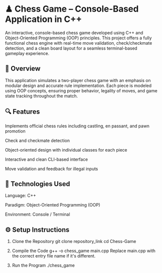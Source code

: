 # ♟ Chess Game – Console-Based Application in C++
An interactive, console-based chess game developed using C++ and Object-Oriented Programming (OOP) principles. This project offers a fully functional chess engine with real-time move validation, check/checkmate detection, and a clean board layout for a seamless terminal-based gameplay experience.

## 📘 Overview
This application simulates a two-player chess game with an emphasis on modular design and accurate rule implementation. Each piece is modeled using OOP concepts, ensuring proper behavior, legality of moves, and game state tracking throughout the match.

## 🔍 Features
Implements official chess rules including castling, en passant, and pawn promotion

Check and checkmate detection

Object-oriented design with individual classes for each piece

Interactive and clean CLI-based interface

Move validation and feedback for illegal inputs

## 🧰 Technologies Used
Language: C++

Paradigm: Object-Oriented Programming (OOP)

Environment: Console / Terminal

## ⚙ Setup Instructions
1. Clone the Repository
git clone repository_link
cd Chess-Game

3. Compile the Code
g++ -o chess_game main.cpp
Replace main.cpp with the correct entry file name if it's different.

4. Run the Program
./chess_game
